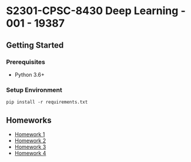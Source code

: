 # S2301-CPSC-8430 Deep Learning - 001 - 19387

## Getting Started

### Prerequisites

- Python 3.6+

### Setup Environment

```shell
pip install -r requirements.txt
```

## Homeworks

- [Homework 1](hw1/README.md)
- [Homework 2](hw2/hw2_1/README.md)
- [Homework 3](hw3/README.md)
- [Homework 4](hw4/README.md)
